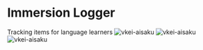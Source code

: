 # Immersion Logger
Tracking items for language learners
![vkei-aisaku](https://github.com/bofus9895/immersion-logger/assets/145042088/23f12ef9-008f-49d4-98eb-e51e0bc18dc7)
![vkei-aisaku](https://github.com/bofus9895/immersion-logger/assets/145042088/bbd25dfd-06ec-4efc-bf4b-fb77bf176a4b)
![vkei-aisaku](https://github.com/bofus9895/immersion-logger/assets/145042088/ec052a59-7f50-40e0-b517-e7029f07b566)
